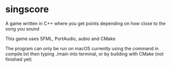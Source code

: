 # singscore
A game written in C++ where you get points depending on how close to the song you sound

This game uses SFML, PortAudio, aubio and CMake


The program can only be run on macOS currently using the command in compile.txt then typing ./main into terminal, or by building with CMake (not finished yet)


